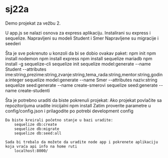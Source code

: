 # sj22a

Demo projekat za vežbu 2.

U app.js se nalazi osnova za express aplikaciju.
Instalirani su express i sequelize.
Napravljeni su modeli Student i Smer
Napravljene su migracije i seederi

Šta je sve pokrenuto u konzoli da bi se dobio ovakav paket:
    npm init
    npm install nodemon
    npm install express
    npm install sequelize mariadb
    npm install -g sequelize-cli
    sequelize init
    sequelize model:generate --name Student --attributes ime:string,prezime:string,zvanje:string,tema_rada:string,mentor:string,godina:integer
    sequelize model:generate --name Smer --attributes naziv:string
    sequelize seed:generate --name create-smerovi
    sequelize seed:generate --name create-studenti

Šta je potrebno uraditi da biste pokrenuli projekat:
    Ako projekat povlačite sa repozitorijuma uradite inicijalni 
        npm install
    Zatim proverite parametre u config/config.json i prilagodite po potrebi development config

    Da biste kreirali početno stanje u bazi uradite:
        sequelize db:create
        sequelize db:migrate
        sequelize db:seed:all

    Sada bi trebalo da možete da uradite node app i pokrenete aplikaciju koja vraća api info na home ruti
        localhost:8000/
